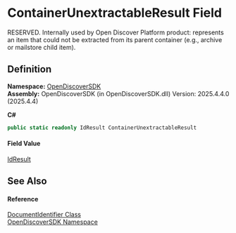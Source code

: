 # ContainerUnextractableResult Field


RESERVED. Internally used by Open Discover Platform product: represents an item that could not be extracted from its parent container (e.g., archive or mailstore child item).



## Definition
**Namespace:** <a href="269fabc9-a080-183c-2b1b-268520e2038c">OpenDiscoverSDK</a>  
**Assembly:** OpenDiscoverSDK (in OpenDiscoverSDK.dll) Version: 2025.4.4.0 (2025.4.4)

**C#**
``` C#
public static readonly IdResult ContainerUnextractableResult
```



#### Field Value
<a href="b988a0c1-116e-339f-6db3-dfdf9ab0247a">IdResult</a>

## See Also


#### Reference
<a href="5c18f0cf-0ec5-aff9-10b8-e2c62ac74a73">DocumentIdentifier Class</a>  
<a href="269fabc9-a080-183c-2b1b-268520e2038c">OpenDiscoverSDK Namespace</a>  
